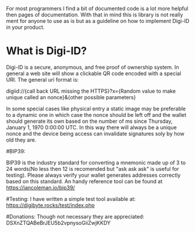 For most programmers I find a bit of documented code is a lot more helpful then pages of documentation.  With that in 
mind this is library is not really ment for anyone to use as is but as a guideline on how to implement Digi-ID in your
product.

# What is Digi-ID?

Digi-ID is a secure, anonymous, and free proof of ownership system.  In general a web site will show a clickable QR code
encoded with a special URI.  The general uri format is:

digiid://{call back URL missing the HTTPS}?x={Random value to make unique called an nonce}&{other possible parameters}

In some special cases like physical entry a static image may be preferable to a dynamic one in which case the nonce
should be left off and the wallet should generate its own based on the number of ms since Thursday, January 1, 1970 0:00:00 UTC.
In this way there will always be a unique nonce and the device being access can invalidate signatures soly by how old 
they are.

#BIP39:

BIP39 is the industry standard for converting a mnemonic made up of 3 to 24 words(No less then 12 is recomended but 
"ask ask ask" is useful for testing).  Please always verify your wallet generates addresses correctly based on this 
standard.  An handy reference tool can be found at https://iancoleman.io/bip39/

#Testing:
I have written a simple test tool available at: https://digibyte.rocks/test/index.php

#Donations:
Though not necessary they are appreciated:
DSXnZTQABeBrJEU5b2vpnysoGiiZwjKKDY
